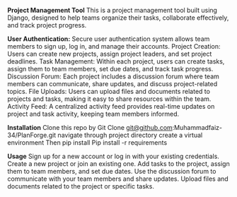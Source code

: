 **Project Management Tool**
This is a project management tool built using Django, designed to help teams organize their tasks, collaborate effectively, and track project progress.

**User Authentication:**
Secure user authentication system allows team members to sign up, log in, and manage their accounts.
Project Creation: Users can create new projects, assign project leaders, and set project deadlines.
Task Management: Within each project, users can create tasks, assign them to team members, set due dates, and track task progress.
Discussion Forum: Each project includes a discussion forum where team members can communicate, share updates, and discuss project-related topics.
File Uploads: Users can upload files and documents related to projects and tasks, making it easy to share resources within the team.
Activity Feed: A centralized activity feed provides real-time updates on project and task activity, keeping team members informed.

**Installation**
Clone this repo by 
Git Clone git@github.com:Muhammadfaiz-34/PlanForge.git
navigate through project directory 
create a virtual environment 
Then pip install 
Pip install -r requirements 

**Usage**
Sign up for a new account or log in with your existing credentials.
Create a new project or join an existing one.
Add tasks to the project, assign them to team members, and set due dates.
Use the discussion forum to communicate with your team members and share updates.
Upload files and documents related to the project or specific tasks.
